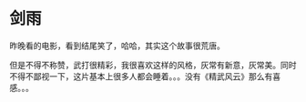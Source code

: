 # 剑雨

昨晚看的电影，看到结尾笑了，哈哈，其实这个故事很荒唐。

但是不得不称赞，武打很精彩，我很喜欢这样的风格，灰常有新意，灰常美。同时不得不鄙视一下，这片基本上很多人都会睡着。。。没有《精武风云》那么有喜感。。。
